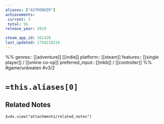 ```yaml
---
aliases: ["ASTRONEER"]
achievements:
 current: 3
 total: 56
release_year: 2019

steam_app_id: 361420
last_updated: 1750218210
---
```

%%
genres:: [[adventure]] [[indie]]
platform:: [[steam]]
features:: [[single player]] / [[online co-op]]
preferred_input:: [[mkb]] / [[controller]]
%%
#game/unbeaten
#v3/2

# `=this.aliases[0]`
## Related Notes
`$=dv.view("attachments/related_notes")`